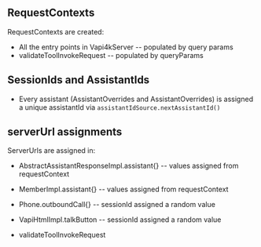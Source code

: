 ## RequestContexts

RequestContexts are created:

* All the entry points in Vapi4kServer -- populated by query params
* validateToolInvokeRequest -- populated by queryParams

## SessionIds and AssistantIds

* Every assistant (AssistantOverrides and AssistantOverrides) is assigned a unique assistantId via
  `assistantIdSource.nextAssistantId()`

## serverUrl assignments

ServerUrls are assigned in:

* AbstractAssistantResponseImpl.assistant{} -- values assigned from requestContext
* MemberImpl.assistant{} -- values assigned from requestContext


* Phone.outboundCall{} -- sessionId assigned a random value
* VapiHtmlImpl.talkButton -- sessionId assigned a random value
* validateToolInvokeRequest
